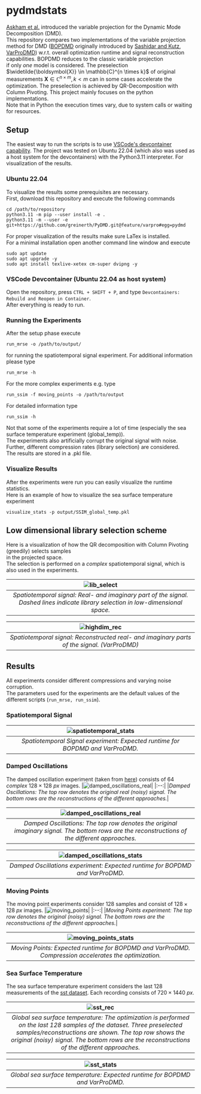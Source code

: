 # pydmdstats
[Askham et al.](https://epubs.siam.org/doi/abs/10.1137/M1124176) introduced the variable projection for the Dynamic Mode Decomposition (DMD).\
This repository compares two implementations of the variable projection method for DMD ([BOPDMD](https://github.com/PyDMD/PyDMD/blob/master/pydmd/bopdmd.py) originally introduced by [Sashidar and Kutz](https://royalsocietypublishing.org/doi/abs/10.1098/rsta.2021.0199), [VarProDMD](https://github.com/greinerth/PyDMD/blob/feature/varpro/pydmd/varprodmd.py)) 
w.r.t. overall optimization runtime and signal reconstruction capabilities.
BOPDMD reduces to the classic variable projection\
if only *one* model is considered. The preselection $\widetilde{\boldsymbol{X}} \in \mathbb{C}^{n \times k}$ of original measurements $\boldsymbol{X} \in \mathbb{C}^{n \times m}, k < m$ can in some cases accelerate the optimization. The preselection is achieved by QR-Decomposition with Column Pivoting. This project mainly focuses on the python implementations.\
Note that in Python the execution times vary, due to system calls or waiting for resources.

## Setup
The easiest way to run the scripts is to use [VSCode's devcontainer capability](https://code.visualstudio.com/docs/devcontainers/containers). The project was tested on Ubuntu 22.04 (which also was used as a host system for the devcontainers) with the Python3.11 interpreter. For visualization of the results.

### Ubuntu 22.04
To visualize the results some prerequisites are necessary.\
First, download this repository and execute the following commands 
```
cd /path/to/repository
python3.11 -m pip --user install -e .
python3.11 -m --user -e git+https://github.com/greinerth/PyDMD.git@feature/varpro#egg=pydmd
```
For proper visualization of the results make sure LaTex is installed.\
For a minimal installation open another command line window and execute
```
sudo apt update
sudo apt upgrade -y
sudo apt install texlive-xetex cm-super dvipng -y
```
### VSCode Devcontainer (Ubuntu 22.04 as host system)
Open the repository, press `CTRL + SHIFT + P`, and type `Devcontainers: Rebuild and Reopen in Container`.\
After everything is ready to run.

### Running the Experiments
After the setup phase execute
```
run_mrse -o /path/to/output/
```
for running the spatiotemporal signal experiment.
For additional information please type
```
run_mrse -h
```

For the more complex experiments e.g. type
```
run_ssim -f moving_points -o /path/to/output
```
For detailed information type
```
run_ssim -h
```
Not that some of the experiments require a lot of time (especially the sea surface temperature experiment (global_temp)).\
The experiments also artificially corrupt the original signal with noise. Further, different compression rates (library selection) are considered.\
The results are stored in a .pkl file.
### Visualize Results
After the experiments were run you can easily visualize the runtime statistics.\
Here is an example of how to visualize the sea surface temperature experiment
```
visualize_stats -p output/SSIM_global_temp.pkl
```
## Low dimensional library selection scheme
Here is a visualization of how the QR decomposition with Column Pivoting (greedily) selects samples\
in the projected space.\
The selection is performed on a *complex* spatiotemporal signal, which is also used in the experiments.

|![lib_select](./figures/varprodmd_highdim_library_lowdim.png)|
|:--:|
|*Spatiotemporal signal: Real- and imaginary part of the signal. Dashed lines indicate library selection in low-dimensional space.*|

|![highdim_rec](./figures/varprodmd_highdim_library_lowdim_rec.png)|
|:--:|
|*Spatiotemporal signal: Reconstructed real- and imaginary parts of the signal. (VarProDMD)*|

## Results
All experiments consider different compressions and varying noise corruption.\
The parameters used for the experiments are the default values of the different scripts (`run_mrse, run_ssim`).

### Spatiotemporal Signal
|![spatiotemporal_stats](./figures/highdim_stats.png)|
|:--:|
|*Spatiotemporal Signal experiment: Expected runtime for BOPDMD and VarProDMD.*|

### Damped Oscillations
The damped oscillation experiment (taken from [here](https://github.com/PyDMD/PyDMD/blob/master/tutorials/tutorial2/tutorial-2-adv-dmd.ipynb)) consists of $64$ *complex* $128 \times 128 \: px$ images.
|![damped_oscillations_real](./figures/complex2d_real.png)|
|:--:|
|*Damped Oscillations: The top row denotes the original real (noisy) signal. The bottom rows are the reconstructions of the different approaches.*|

|![damped_oscillations_real](./figures/complex2d_imag.png)|
|:--:|
|*Damped Oscillations: The top row denotes the original imaginary signal. The bottom rows are the reconstructions of the different approaches.*|

|![damped_oscillations_stats](./figures/complex2d_stats.png)|
|:--:|
|*Damped Oscillations experiment: Expected runtime for BOPDMD and VarProDMD.*|

### Moving Points
The moving point experiments consider $128$ samples and consist of $128 \times 128 \: px$ images.
|![moving_points](./figures/moving_points.png)|
|:--:|
|*Moving Points experiment: The top row denotes the original (noisy) signal. The bottom rows are the reconstructions of the different approaches.*|

|![moving_points_stats](./figures/moving_points_stats.png)|
|:--:|
|*Moving Points: Expected runtime for BOPDMD and VarProDMD. Compression accelerates the optimization.*|

### Sea Surface Temperature
The sea surface temperature experiment considers the last $128$ measurements of the [sst dataset](https://downloads.psl.noaa.gov/Datasets/noaa.oisst.v2.highres/sst.day.mean.ltm.1982-2010.nc).
Each recording consists of $720 \times 1440\: px$.

|![sst_rec](./figures/global_temp.png)|
|:--:|
|*Global sea surface temperature: The optimization is performed on the last 128 samples of the dataset. Three preselected samples/reconstructions are shown. The top row shows the original (noisy) signal. The bottom rows are the reconstructions of the different approaches.*|

|![sst_stats](./figures/global_temp_stats.png)|
|:--:|
|*Global sea surface temperature: Expected runtime for BOPDMD and VarProDMD.*|
